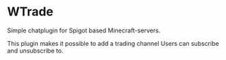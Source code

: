 # WTrade

Simple chatplugin for Spigot based Minecraft-servers. 

This plugin makes it possible to add a trading channel Users can subscribe and unsubscribe to.

